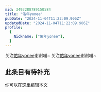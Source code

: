 ```yaml
---
mid: 3493288789150584
title: "佑年yonee"
pubDate: "2024-11-04T11:22:09.906Z"
updatedDate: "2024-11-04T11:22:09.906Z"
profile:
  {
    Nickname: ["佑年yonee"],
  }
---
```


关注[佑年yonee](https://space.bilibili.com/3493288789150584)谢谢喵~ 关注[佑年yonee](https://space.bilibili.com/3493288789150584)谢谢喵~

## 此条目有待补充
你可以在[这里](https://github.com/Yuhanawa/VTuber.ICU-Content/edit/master/v/佑年yonee/index.md)编辑本文
